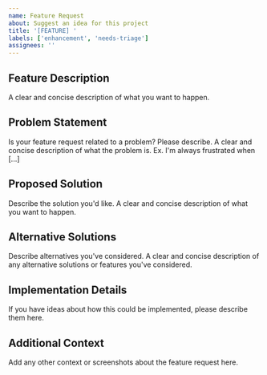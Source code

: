 ```yaml
---
name: Feature Request
about: Suggest an idea for this project
title: '[FEATURE] '
labels: ['enhancement', 'needs-triage']
assignees: ''
---
```


## Feature Description

A clear and concise description of what you want to happen.

## Problem Statement

Is your feature request related to a problem? Please describe. A clear and
concise description of what the problem is. Ex. I'm always frustrated when [...]

## Proposed Solution

Describe the solution you'd like. A clear and concise description of what you
want to happen.

## Alternative Solutions

Describe alternatives you've considered. A clear and concise description of any
alternative solutions or features you've considered.

## Implementation Details

If you have ideas about how this could be implemented, please describe them
here.

## Additional Context

Add any other context or screenshots about the feature request here.
